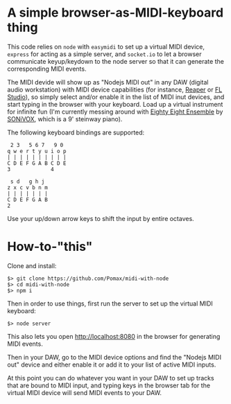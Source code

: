 # A simple browser-as-MIDI-keyboard thing

This code relies on `node` with `easymidi` to set up a virtual MIDI device, `express` for acting as a simple server, and `socket.io` to let a browser communicate keyup/keydown to the node server so that it can generate the corresponding MIDI events.

The MIDI devide will show up as "Nodejs MIDI out" in any DAW (digital audio workstation) with MIDI device capabilities (for instance, [Reaper](http://www.reaper.fm) or [FL Studio](https://www.image-line.com/flstudio)), so simply select and/or enable it in the list of MIDI inut devices, and start typing in the browser with your keyboard. Load up a virtual instrument for infinite fun (I'm currently messing around with [Eighty Eight Ensemble](http://sonivoxmi.com/products/details/eighty-eight-ensemble-2) by [SONiVOX](http://sonivoxmi.com), which is a 9' steinway piano).

The following keyboard bindings are supported:

```
 2 3   5 6 7   9 0
q w e r t y u i o p
| | | | | | | | | |
C D E F G A B C D E
3             4

 s d   g h j
z x c v b n m
| | | | | | |
C D E F G A B
2
```

Use your up/down arrow keys to shift the input by entire octaves.

# How-to-"this"

Clone and install:

```
$> git clone https://github.com/Pomax/midi-with-node
$> cd midi-with-node
$> npm i
```

Then in order to use things, first run the server to set up the virtual MIDI keyboard:

```
$> node server
```

This also lets you open [http://localhost:8080](http://localhost:8080) in the browser for generating MIDI events.

Then in your DAW, go to the MIDI device options and find the "Nodejs MIDI out" device and either enable it or add it to your list of active MIDI inputs.

At this point you can do whatever you want in your DAW to set up tracks that are bound to MIDI input, and typing keys in the browser tab for the virtual MIDI device will send MIDI events to your DAW.

